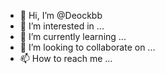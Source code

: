 - 👋 Hi, I’m @Deockbb
- 👀 I’m interested in ...
- 🌱 I’m currently learning ...
- 💞️ I’m looking to collaborate on ...
- 📫 How to reach me ...

<!---
Deockbb/Deockbb is a ✨ special ✨ repository because its `README.md` (this file) appears on your GitHub profile.
You can click the Preview link to take a look at your changes.
--->
